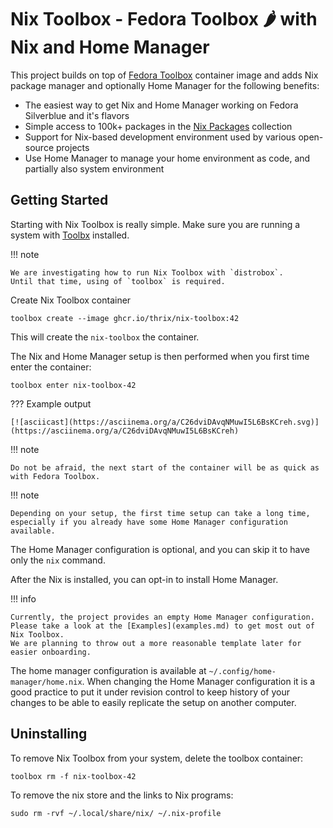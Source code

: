 # Nix Toolbox - Fedora Toolbox 🌶️ with Nix and Home Manager

This project builds on top of [Fedora Toolbox](https://docs.fedoraproject.org/en-US/fedora-silverblue/toolbox/) container image and adds Nix package manager and optionally Home Manager for the following benefits:

* The easiest way to get Nix and Home Manager working on Fedora Silverblue and it's flavors
* Simple access to 100k+ packages in the [Nix Packages](https://search.nixos.org/packages) collection
* Support for Nix-based development environment used by various open-source projects
* Use Home Manager to manage your home environment as code, and partially also system environment

## Getting Started

Starting with Nix Toolbox is really simple.
Make sure you are running a system with [Toolbx](https://containertoolbx.org/) installed.

!!! note

    We are investigating how to run Nix Toolbox with `distrobox`.
    Until that time, using of `toolbox` is required.

Create Nix Toolbox container

```shell
toolbox create --image ghcr.io/thrix/nix-toolbox:42
```

This will create the `nix-toolbox` the container.

The Nix and Home Manager setup is then performed when you first time enter the container:

```shell
toolbox enter nix-toolbox-42
```

??? Example output

    [![asciicast](https://asciinema.org/a/C26dviDAvqNMuwI5L6BsKCreh.svg)](https://asciinema.org/a/C26dviDAvqNMuwI5L6BsKCreh)

!!! note

    Do not be afraid, the next start of the container will be as quick as with Fedora Toolbox.

!!! note

    Depending on your setup, the first time setup can take a long time, especially if you already have some Home Manager configuration available.

The Home Manager configuration is optional, and you can skip it to have only the `nix` command.

After the Nix is installed, you can opt-in to install Home Manager.

!!! info

    Currently, the project provides an empty Home Manager configuration.
    Please take a look at the [Examples](examples.md) to get most out of Nix Toolbox.
    We are planning to throw out a more reasonable template later for easier onboarding.

The home manager configuration is available at `~/.config/home-manager/home.nix`.
When changing the Home Manager configuration it is a good practice to put it under revision control to keep history of your changes to be able to easily replicate the setup on another computer.

## Uninstalling

To remove Nix Toolbox from your system, delete the toolbox container:

```shell
toolbox rm -f nix-toolbox-42
```

To remove the nix store and the links to Nix programs:

```shell
sudo rm -rvf ~/.local/share/nix/ ~/.nix-profile
```
